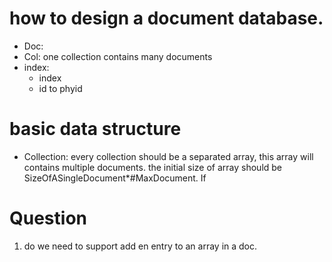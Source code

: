 # how to design a document database.

* Doc:
* Col: one collection contains many documents
* index:
  * index
  * id to phyid



# basic data structure

* Collection: every collection should be a separated array, this array will contains multiple documents. the initial size of array should be SizeOfASingleDocument*#MaxDocument. If







# Question

1. do we need to support add en entry to an array in a doc.

